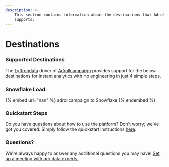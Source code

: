 ```yaml
---
description: >-
    This section contains information about the destinations that Adrollcampaign
    supports.
---
```


# Destinations

### Supported Destinations

The [Lyftrondata](https://www.lyftrondata.com/) driver of [Adrollcampaign](https://www.lyftrondata.com/integration/marketing-analytics/adroll/) provides support for the below destinations for instant analytics with no engineering in just 4 simple steps.

### Snowflake Load:

{% embed url="nan" %}
adrollcampaign to Snowflake
{% endembed %}

### Quickstart Steps

Do you have questions about how to use the platform? Don't worry; we've got you covered. Simply follow the quickstart instructions [here](README.md).

### Questions? <a href="#questions" id="questions"></a>

We're always happy to answer any additional questions you may have! [Set up a meeting with our data experts.](https://www.lyftrondata.com/book-a-meeting/)

